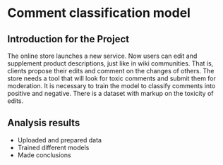 # Comment classification model

## Introduction for the Project 

The online store launches a new service. Now users can edit and supplement product descriptions, just like in wiki communities. That is, clients propose their edits and comment on the changes of others. The store needs a tool that will look for toxic comments and submit them for moderation.
It is necessary to train the model to classify comments into positive and negative. There is a dataset with markup on the toxicity of edits.

## Analysis results

* Uploaded and prepared data
* Trained different models
* Made conclusions
